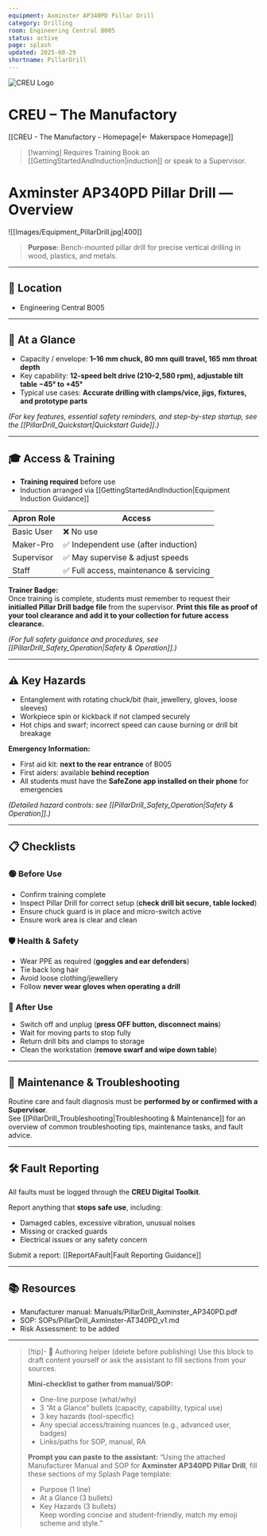 ```yaml
---
equipment: Axminster AP340PD Pillar Drill
category: Drilling
room: Engineering Central B005
status: active
page: splash
updated: 2025-08-29
shortname: PillarDrill
---
```

<!--
USAGE
1) Duplicate this file into the equipment's folder and rename it:
   e.g., "BandSaw_Splash.md"
2) Replace ALL {{PLACEHOLDER}} tokens.
3) Delete the "Authoring helper" callout at the bottom before publishing.
4) Link to files in resources will be added manually
-->

<div class="page-banner">
  <img src="../images/creu_logo.png" alt="CREU Logo">
  <h1>CREU – The Manufactory</h1>
</div>

[[CREU - The Manufactory - Homepage|← Makerspace Homepage]]

> [!warning] Requires Training
> Book an [[GettingStartedAndInduction|induction]] or speak to a <span class="red-apron">Supervisor</span>.   

# Axminster AP340PD Pillar Drill — Overview

![[Images/Equipment_PillarDrill.jpg|400]]

> **Purpose:** Bench-mounted pillar drill for precise vertical drilling in wood, plastics, and metals.

---

## 📍 Location
- Engineering Central B005

---

## 🧩 At a Glance
- Capacity / envelope: **1–16 mm chuck, 80 mm quill travel, 165 mm throat depth**  
- Key capability: **12-speed belt drive (210–2,580 rpm), adjustable tilt table −45° to +45°**  
- Typical use cases: **Accurate drilling with clamps/vice, jigs, fixtures, and prototype parts**  

*(For key features, essential safety reminders, and step-by-step startup, see the [[PillarDrill_Quickstart|Quickstart Guide]].)*

---

## 🎓 Access & Training
- **Training required** before use  
- Induction arranged via [[GettingStartedAndInduction|Equipment Induction Guidance]]  

| Apron Role                                  | Access                                 |
| ------------------------------------------- | -------------------------------------- |
| <span class="green-apron">Basic User</span> | ❌ No use                               |
| <span class="blue-apron">Maker-Pro</span>   | ✅ Independent use (after induction)    |
| <span class="red-apron">Supervisor</span>   | ✅ May supervise & adjust speeds        |
| <span class="black-apron">Staff</span>      | ✅ Full access, maintenance & servicing |

**Trainer Badge:**  
Once training is complete, students must remember to request their **initialled Pillar Drill badge file** from the supervisor. **Print this file as proof of your tool clearance and add it to your collection for future access clearance.**

*(For full safety guidance and procedures, see [[PillarDrill_Safety_Operation|Safety & Operation]].)*

---

## ⚠️ Key Hazards
- Entanglement with rotating chuck/bit (hair, jewellery, gloves, loose sleeves)  
- Workpiece spin or kickback if not clamped securely  
- Hot chips and swarf; incorrect speed can cause burning or drill bit breakage  

**Emergency Information:**  
- First aid kit: **next to the rear entrance** of B005  
- First aiders: available **behind reception**  
- All students must have the **SafeZone app installed on their phone** for emergencies

*(Detailed hazard controls: see [[PillarDrill_Safety_Operation|Safety & Operation]].)*

---

## 📋 Checklists

### 🟢 Before Use
- Confirm training complete  
- Inspect Pillar Drill for correct setup (**check drill bit secure, table locked**)  
- Ensure chuck guard is in place and micro-switch active  
- Ensure work area is clear and clean  

### 🛡️ Health & Safety
- Wear PPE as required (**goggles and ear defenders**)  
- Tie back long hair  
- Avoid loose clothing/jewellery  
- Follow **never wear gloves when operating a drill**  

### 🧹 After Use
- Switch off and unplug (**press OFF button, disconnect mains**)  
- Wait for moving parts to stop fully  
- Return drill bits and clamps to storage  
- Clean the workstation (**remove swarf and wipe down table**) 

---

## 🧰 Maintenance & Troubleshooting
Routine care and fault diagnosis must be **performed by or confirmed with a <span class="red-apron">Supervisor</span>**.  
See [[PillarDrill_Troubleshooting|Troubleshooting & Maintenance]] for an overview of common troubleshooting tips, maintenance tasks, and fault advice.

---

## 🛠️ Fault Reporting
All faults must be logged through the **CREU Digital Toolkit**.  

Report anything that **stops safe use**, including:  
- Damaged cables, excessive vibration, unusual noises  
- Missing or cracked guards  
- Electrical issues or any safety concern

Submit a report: [[ReportAFault|Fault Reporting Guidance]]

---

## 📚 Resources
- Manufacturer manual: Manuals/PillarDrill_Axminster_AP340PD.pdf  
- SOP: SOPs/PillarDrill_Axminster-AT340PD_v1.md  
- Risk Assessment: to be added  

---

> [!tip]- 🧠 Authoring helper (delete before publishing)
> Use this block to draft content yourself or ask the assistant to fill sections from your sources.
>
> **Mini-checklist to gather from manual/SOP:**
> - One-line purpose (what/why)  
> - 3 “At a Glance” bullets (capacity, capability, typical use)  
> - 3 key hazards (tool-specific)  
> - Any special access/training nuances (e.g., advanced user, badges)  
> - Links/paths for SOP, manual, RA
>
> **Prompt you can paste to the assistant:**
> “Using the attached Manufacturer Manual and SOP for **Axminster AP340PD Pillar Drill**, fill these sections of my Splash Page template:  
> - Purpose (1 line)  
> - At a Glance (3 bullets)  
> - Key Hazards (3 bullets)  
> Keep wording concise and student-friendly, match my emoji scheme and style.”
